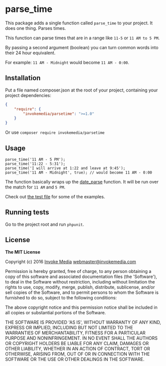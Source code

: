 parse_time
===========

This package adds a single function called `parse_time` to your project. It does one thing. Parses times.

This function can parse times that are in a range like `11-5` or `11 AM to 5 PM`.

By passing a second argument (boolean) you can turn common words into their 24 hour equivalent.

For example: `11 AM - Midnight` would become `11 AM - 0:00`.

## Installation

Put a file named composer.json at the root of your project, containing your project dependencies:

```json
{
    "require": {
        "invokemedia/parsetime": ">=1.0"
    }
}
```

Or use `composer require invokemedia/parsetime`

## Usage

```
parse_time('11 AM - 5 PM');
parse_time('11:22 - 5:31');
parse_time('I will arrive at 1:22 and leave at 9:45');
parse_time('11 AM - Midnight', true); // would become 11 AM - 0:00
```

The function basically wraps up the [date_parse](http://php.net/manual/en/function.date-parse.php) function. It will be run over the match for `11 AM` and `5 PM`.

Check out [the test file](https://github.com/invokemedia/parsetime/blob/master/tests/ParsetimeTest.php) for some of the examples.

## Running tests

Go to the project root and run `phpunit`.

## License

**The MIT License**

Copyright (c) 2016 [Invoke Media](http://invokemedia.com) webmaster@invokemedia.com

Permission is hereby granted, free of charge, to any person obtaining
a copy of this software and associated documentation files (the
'Software'), to deal in the Software without restriction, including
without limitation the rights to use, copy, modify, merge, publish,
distribute, sublicense, and/or sell copies of the Software, and to
permit persons to whom the Software is furnished to do so, subject to
the following conditions:

The above copyright notice and this permission notice shall be
included in all copies or substantial portions of the Software.

THE SOFTWARE IS PROVIDED 'AS IS', WITHOUT WARRANTY OF ANY KIND,
EXPRESS OR IMPLIED, INCLUDING BUT NOT LIMITED TO THE WARRANTIES OF
MERCHANTABILITY, FITNESS FOR A PARTICULAR PURPOSE AND NONINFRINGEMENT.
IN NO EVENT SHALL THE AUTHORS OR COPYRIGHT HOLDERS BE LIABLE FOR ANY
CLAIM, DAMAGES OR OTHER LIABILITY, WHETHER IN AN ACTION OF CONTRACT,
TORT OR OTHERWISE, ARISING FROM, OUT OF OR IN CONNECTION WITH THE
SOFTWARE OR THE USE OR OTHER DEALINGS IN THE SOFTWARE.
